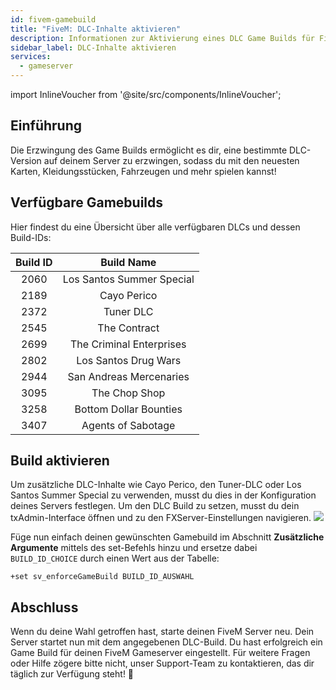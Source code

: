 ```yaml
---
id: fivem-gamebuild
title: "FiveM: DLC-Inhalte aktivieren"
description: Informationen zur Aktivierung eines DLC Game Builds für FiveM Server - ZAP-Hosting.com - Dokumentation
sidebar_label: DLC-Inhalte aktivieren
services:
  - gameserver
---
```


import InlineVoucher from '@site/src/components/InlineVoucher';

## Einführung

Die Erzwingung des Game Builds ermöglicht es dir, eine bestimmte DLC-Version auf deinem Server zu erzwingen, sodass du mit den neuesten Karten, Kleidungsstücken, Fahrzeugen und mehr spielen kannst! 

<InlineVoucher />

## Verfügbare Gamebuilds

Hier findest du eine Übersicht über alle verfügbaren DLCs und dessen Build-IDs:

| Build ID |        Build Name         |
| :------: | :-----------------------: |
|   2060   | Los Santos Summer Special |
|   2189   |        Cayo Perico        |
|   2372   |         Tuner DLC         |
|   2545   |       The Contract        |
|   2699   | The Criminal Enterprises  |
|   2802   |   Los Santos Drug Wars    |
|   2944   |  San Andreas Mercenaries  |
|   3095   |       The Chop Shop       |
|   3258   |  Bottom Dollar Bounties   |
|   3407   |    Agents of Sabotage     |


## Build aktivieren

Um zusätzliche DLC-Inhalte wie Cayo Perico, den Tuner-DLC oder Los Santos Summer Special zu verwenden, musst du dies in der Konfiguration deines Servers festlegen. Um den DLC Build zu setzen, musst du dein txAdmin-Interface öffnen und zu den FXServer-Einstellungen navigieren. ![](https://screensaver01.zap-hosting.com/index.php/s/PfQ59DJ7B6DnpYi/preview)

Füge nun einfach deinen gewünschten Gamebuild im Abschnitt **Zusätzliche Argumente** mittels des set-Befehls hinzu und ersetze dabei `BUILD_ID_CHOICE` durch einen Wert aus der Tabelle:

```
+set sv_enforceGameBuild BUILD_ID_AUSWAHL
```



## Abschluss

Wenn du deine Wahl getroffen hast, starte deinen FiveM Server neu. Dein Server startet nun mit dem angegebenen DLC-Build. Du hast erfolgreich ein Game Build für deinen FiveM Gameserver eingestellt. Für weitere Fragen oder Hilfe zögere bitte nicht, unser Support-Team zu kontaktieren, das dir täglich zur Verfügung steht! 🙂
